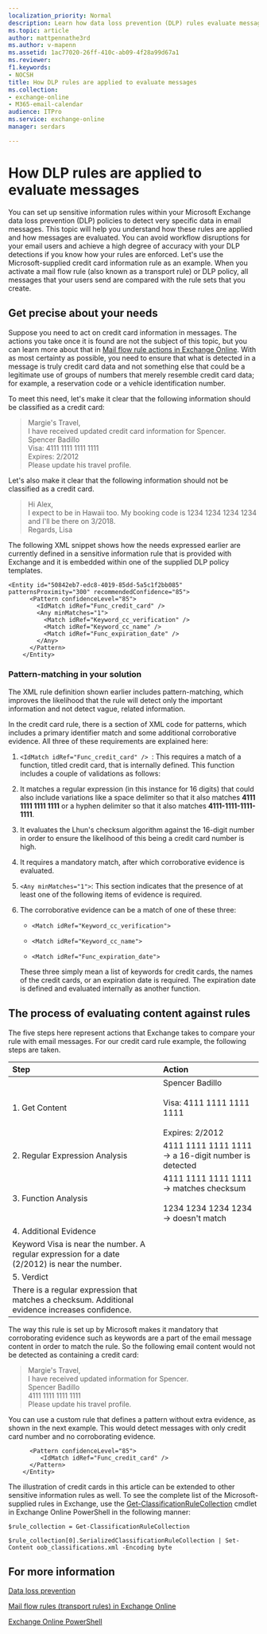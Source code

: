 ```yaml
---
localization_priority: Normal
description: Learn how data loss prevention (DLP) rules evaluate messages
ms.topic: article
author: mattpennathe3rd
ms.author: v-mapenn
ms.assetid: 1ac77020-26ff-410c-ab09-4f28a99d67a1
ms.reviewer: 
f1.keywords:
- NOCSH
title: How DLP rules are applied to evaluate messages
ms.collection:
- exchange-online
- M365-email-calendar
audience: ITPro
ms.service: exchange-online
manager: serdars

---
```


# How DLP rules are applied to evaluate messages

You can set up sensitive information rules within your Microsoft Exchange data loss prevention (DLP) policies to detect very specific data in email messages. This topic will help you understand how these rules are applied and how messages are evaluated. You can avoid workflow disruptions for your email users and achieve a high degree of accuracy with your DLP detections if you know how your rules are enforced. Let's use the Microsoft-supplied credit card information rule as an example. When you activate a mail flow rule (also known as a transport rule) or DLP policy, all messages that your users send are compared with the rule sets that you create.

## Get precise about your needs

Suppose you need to act on credit card information in messages. The actions you take once it is found are not the subject of this topic, but you can learn more about that in [Mail flow rule actions in Exchange Online](../../security-and-compliance/mail-flow-rules/mail-flow-rule-actions.md). With as most certainty as possible, you need to ensure that what is detected in a message is truly credit card data and not something else that could be a legitimate use of groups of numbers that merely resemble credit card data; for example, a reservation code or a vehicle identification number.

To meet this need, let's make it clear that the following information should be classified as a credit card:

> Margie's Travel, <br/> I have received updated credit card information for Spencer. <br/> Spencer Badillo <br/> Visa: 4111 1111 1111 1111 <br/> Expires: 2/2012 <br/> Please update his travel profile.

Let's also make it clear that the following information should not be classified as a credit card.

> Hi Alex, <br/> I expect to be in Hawaii too. My booking code is 1234 1234 1234 1234 and I'll be there on 3/2018. <br/> Regards, Lisa <br/>

The following XML snippet shows how the needs expressed earlier are currently defined in a sensitive information rule that is provided with Exchange and it is embedded within one of the supplied DLP policy templates.

```
<Entity id="50842eb7-edc8-4019-85dd-5a5c1f2bb085" patternsProximity="300" recommendedConfidence="85">
      <Pattern confidenceLevel="85">
        <IdMatch idRef="Func_credit_card" />
        <Any minMatches="1">
          <Match idRef="Keyword_cc_verification" />
          <Match idRef="Keyword_cc_name" />
          <Match idRef="Func_expiration_date" />
        </Any>
      </Pattern>
    </Entity>
```

### Pattern-matching in your solution

The XML rule definition shown earlier includes pattern-matching, which improves the likelihood that the rule will detect only the important information and not detect vague, related information.

In the credit card rule, there is a section of XML code for patterns, which includes a primary identifier match and some additional corroborative evidence. All three of these requirements are explained here:

1. `<IdMatch idRef="Func_credit_card" /> `: This requires a match of a function, titled credit card, that is internally defined. This function includes a couple of validations as follows:

2. It matches a regular expression (in this instance for 16 digits) that could also include variations like a space delimiter so that it also matches **4111 1111 1111 1111** or a hyphen delimiter so that it also matches **4111-1111-1111-1111**.

3. It evaluates the Lhun's checksum algorithm against the 16-digit number in order to ensure the likelihood of this being a credit card number is high.

4. It requires a mandatory match, after which corroborative evidence is evaluated.

5. `<Any minMatches="1">`: This section indicates that the presence of at least one of the following items of evidence is required.

6. The corroborative evidence can be a match of one of these three:

   - `<Match idRef="Keyword_cc_verification">`

   - `<Match idRef="Keyword_cc_name">`

   - `<Match idRef="Func_expiration_date">`

   These three simply mean a list of keywords for credit cards, the names of the credit cards, or an expiration date is required. The expiration date is defined and evaluated internally as another function.

## The process of evaluating content against rules

The five steps here represent actions that Exchange takes to compare your rule with email messages. For our credit card rule example, the following steps are taken.

|**Step**|**Action**|
|:-----|:-----|
|1. Get Content|Spencer Badillo <br/><br/> Visa: 4111 1111 1111 1111 <br/><br/> Expires: 2/2012|
|2. Regular Expression Analysis|4111 1111 1111 1111 -\> a 16-digit number is detected|
|3. Function Analysis|4111 1111 1111 1111 -\> matches checksum <br/><br/> 1234 1234 1234 1234 -\> doesn't match|
|4. Additional Evidence|
Keyword Visa is near the number. A regular expression for a date (2/2012) is near the number.|
|5. Verdict|
There is a regular expression that matches a checksum. Additional evidence increases confidence.|

The way this rule is set up by Microsoft makes it mandatory that corroborating evidence such as keywords are a part of the email message content in order to match the rule. So the following email content would not be detected as containing a credit card:

> Margie's Travel, <br/> I have received updated information for Spencer. <br/> Spencer Badillo <br/> 4111 1111 1111 1111 <br/> Please update his travel profile.

You can use a custom rule that defines a pattern without extra evidence, as shown in the next example. This would detect messages with only credit card number and no corroborating evidence.

```
      <Pattern confidenceLevel="85">
         <IdMatch idRef="Func_credit_card" />
      </Pattern>
    </Entity>
```

The illustration of credit cards in this article can be extended to other sensitive information rules as well. To see the complete list of the Microsoft-supplied rules in Exchange, use the [Get-ClassificationRuleCollection](https://docs.microsoft.com/powershell/module/exchange/get-classificationrulecollection) cmdlet in Exchange Online PowerShell in the following manner:

```
$rule_collection = Get-ClassificationRuleCollection
```

```
$rule_collection[0].SerializedClassificationRuleCollection | Set-Content oob_classifications.xml -Encoding byte
```

## For more information

[Data loss prevention](data-loss-prevention.md)

[Mail flow rules (transport rules) in Exchange Online](../../security-and-compliance/mail-flow-rules/mail-flow-rules.md)

[Exchange Online PowerShell](https://docs.microsoft.com/powershell/exchange/exchange-online-powershell)

